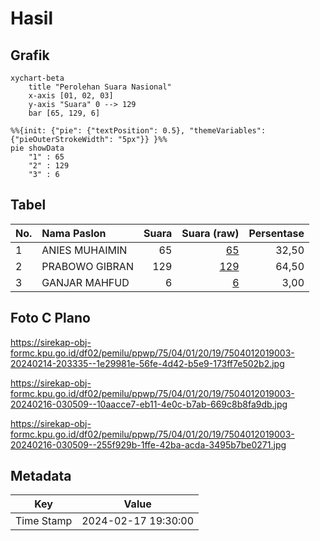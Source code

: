 # Hasil

## Grafik

```mermaid
xychart-beta
    title "Perolehan Suara Nasional"
    x-axis [01, 02, 03]
    y-axis "Suara" 0 --> 129
    bar [65, 129, 6]
```

```mermaid
%%{init: {"pie": {"textPosition": 0.5}, "themeVariables": {"pieOuterStrokeWidth": "5px"}} }%%
pie showData
    "1" : 65
    "2" : 129
    "3" : 6
```

## Tabel

| No. | Nama Paslon    | Suara | Suara (raw) | Persentase |
|:--- |:-------------- | -----:| -----------:| ----------:|
| 1   | ANIES MUHAIMIN | 65    | [65][p-1]   | 32,50      |
| 2   | PRABOWO GIBRAN | 129   | [129][p-2]  | 64,50      |
| 3   | GANJAR MAHFUD  | 6     | [6][p-3]    | 3,00       |


[p-1]: https://github.com/gigit-pemilu/pemilu-2024/blob/main/pilpres/hitung-suara/sub/75-gorontalo/sub/04-pohuwato/sub/01-popayato/sub/2019-telaga-biru/sub/003-tps/sub/paslon-1.txt
[p-2]: https://github.com/gigit-pemilu/pemilu-2024/blob/main/pilpres/hitung-suara/sub/75-gorontalo/sub/04-pohuwato/sub/01-popayato/sub/2019-telaga-biru/sub/003-tps/sub/paslon-2.txt
[p-3]: https://github.com/gigit-pemilu/pemilu-2024/blob/main/pilpres/hitung-suara/sub/75-gorontalo/sub/04-pohuwato/sub/01-popayato/sub/2019-telaga-biru/sub/003-tps/sub/paslon-3.txt

## Foto C Plano

https://sirekap-obj-formc.kpu.go.id/df02/pemilu/ppwp/75/04/01/20/19/7504012019003-20240214-203335--1e29981e-56fe-4d42-b5e9-173ff7e502b2.jpg

https://sirekap-obj-formc.kpu.go.id/df02/pemilu/ppwp/75/04/01/20/19/7504012019003-20240216-030509--10aacce7-eb11-4e0c-b7ab-669c8b8fa9db.jpg

https://sirekap-obj-formc.kpu.go.id/df02/pemilu/ppwp/75/04/01/20/19/7504012019003-20240216-030509--255f929b-1ffe-42ba-acda-3495b7be0271.jpg


## Metadata

| Key        | Value               |
| ---------- | ------------------- |
| Time Stamp | 2024-02-17 19:30:00 |




